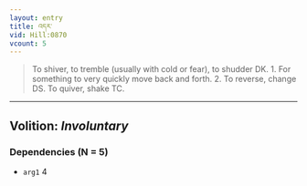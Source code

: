 ```yaml
---
layout: entry
title: འདར་
vid: Hill:0870
vcount: 5
---
```

> To shiver, to tremble (usually with cold or fear), to shudder DK\. 1\. For something to very quickly move back and forth\. 2\. To reverse, change DS\. To quiver, shake TC\.

---
Volition: _Involuntary_
---

### Dependencies (N = 5)
* `arg1` 4
